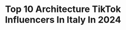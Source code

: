 ---
title: Top 10 Architecture TikTok Influencers In Italy In 2024
description: >-
  Find top architecture TikTok influencers in Italy in 2024. Most popular hashtags: #travel #architecture #italy #foryou.
platform: TikTok
hits: 10
text_top: Discover the best TikTok accounts on inBeat.
text_bottom: Our search engine aggregates 10 TikTok influencers like this in Italy for you to contact.
profiles:
  - username: "architectissimo"
    fullname: >-
      Architectissimo
    bio: >-
      The home of finest architecture.
    location: "Italy"
    followers: 9119
    engagement: 945
    commentsToLikes: 0.008562
    id: ckb9i5o558ctc0j23pc9shx16
    verified: false
    hashtags: "#architecturelovers, #design, #interior, #architect"
  - username: "riccardocapotosti"
    fullname: >-
      Riccardo Capotosti
    bio: >-
      Just living “La Dolce vita” ✨ #BEITALIAN
    location: "Italy"
    followers: 25500
    engagement: 1214
    commentsToLikes: 0.028616
    id: ckbqfyozr1iuj0j23odn1rw3y
    verified: false
    hashtags: "#positano, #italy, #tiktoktravel, #tuscany"
  - username: "topworldhotel"
    fullname: >-
      Top World Hotel
    bio: >-
      The top hotels and resorts in the world Instagram: @topworldhotel
    location: "Italy"
    followers: 30300
    engagement: 1009
    commentsToLikes: 0.034005
    id: ckb9t8c0yr5db0j2397bd2682
    verified: false
    hashtags: "#hotel, #paradise, #balitravel, #bali"
  - username: "chiarasordi7"
    fullname: >-
      Chiara Sordi
    bio: >-
      Lawyer 🎓Traveller✈️❤️ 33💫❤️ Milan Italy🇮🇹 Never stop shining💫 IG: @dencs87
    location: "Italy"
    followers: 6763
    engagement: 1055
    commentsToLikes: 0.026587
    id: cka0y1b8z9ihv0i78pu9cxf5s
    verified: false
    hashtags: "#milan, #xmas, #naturelover, #tiktokitaly"
  - username: "pepenymi"
    fullname: >-
      PEPE nymi
    bio: >-
      Integrated Communication Agency Idea developers and funny people 📍Milan, Italy
    location: "Italy"
    followers: 4561
    engagement: 620
    commentsToLikes: 0.024936
    id: ckbfdnlp8723q0j23jzklz10k
    verified: false
    hashtags: "#booktok, #stopmotion, #stopmotionkitchen, #booklovers"
  - username: "hey.sosa"
    fullname: >-
      Rodrigo Sosa
    bio: >-
      Mexican in Italian quarantine 🇲🇽 🇮🇹
    location: "Italy"
    followers: 10900
    engagement: 923
    commentsToLikes: 0.007020
    id: cka0iohluemlc0i786dt8zp3m
    verified: false
    hashtags: "#girlfriend, #parati, #mexico, #italy"
  - username: "mela_fa"
    fullname: >-
      Mel
    bio: >-
      I like to travel ✈️
    location: "Italy"
    followers: 19500
    engagement: 509
    commentsToLikes: 0.021546
    id: ckcdeh3p9654i0j23rx7zxsaa
    verified: false
    hashtags: "#snow, #sun, #fyp, #grateful"
  - username: "ioviaggiocosi"
    fullname: >-
      Ioviaggiocosi
    bio: >-
      Fede e Andre | Travel couple 🌍🍷🏍🐾 📍Piacenza, Italia WWW.IOVIAGGIOCOSI.COM
    location: "Italy"
    followers: 3010
    engagement: 508
    commentsToLikes: 0.015714
    id: ckbwksysi3ux80j23tkqbsgjb
    verified: false
    hashtags: "#travelblog, #travelblogger, #torneremoaviaggiare, #fory"
  - username: "basilgreenpencil"
    fullname: >-
      Basil Green Pencil
    bio: >-
      Design Inspirations & Blog #DesignTastesGood BasilGreenPencil.com
    location: "Italy"
    followers: 2092
    engagement: 555
    commentsToLikes: 0.033686
    id: ck8s5js7ug7m50j78yg9xatf4
    verified: false
    hashtags: "#homedecor, #design, #decor, #diy"
  - username: "polirowdy"
    fullname: >-
      AntoNello Polillo
    bio: >-
      Uso la vocina per fare i video con il mio cane 🐶 Su Instagram facciamo cose ⬇️
    location: "Italy"
    followers: 449500
    engagement: 1850
    commentsToLikes: 0.005675
    id: ck9dtxifkdzhh0j786s5v63ed
    verified: false
    hashtags: "#huskysquad, #effettivocali, #husky, #dog"
---